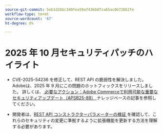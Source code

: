 ```yaml
---
source-git-commit: 5eb1d2bbc340fea59af43bb87ca65ac0b72862fe
workflow-type: tm+mt
source-wordcount: '67'
ht-degree: 0%

---
```

# 2025 年 10 月セキュリティパッチのハイライト

* CVE-2025-54236 を修正して、REST API の脆弱性を解決しました。 Adobeは、2025 年 9 月にこの問題のホットフィックスをリリースしました。 詳しくは、[ 必要なアクション：Adobe Commerceで利用可能な重要なセキュリティアップデート（APSB25-88） ](https://experienceleague.adobe.com/en/docs/experience-cloud-kcs/kbarticles/ka-27397) ナレッジベースの記事を参照してください。<!-- AC-15379 -->

* 開発者は、[REST API コンストラクターパラメーターの検証 ](https://developer.adobe.com/commerce/php/development/components/web-api/services/#rest-api-constructor-parameter-validation) を確認して、これらのセキュリティの変更に準拠するように拡張機能を更新する方法を理解する必要があります。




